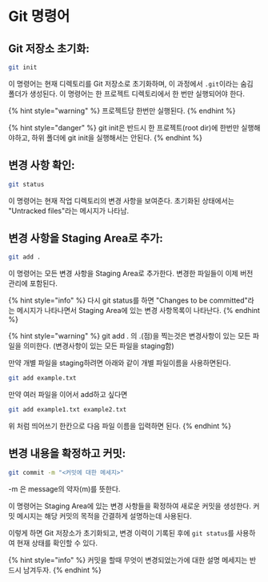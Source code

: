 # Git 명령어

## **Git 저장소 초기화:**

```bash
git init
```

이 명령어는 현재 디렉토리를 Git 저장소로 초기화하며, 이 과정에서 `.git`이라는 숨김 폴더가 생성된다. 이 명령어는 한 프로젝트 디렉토리에서 한 번만 실행되어야 한다.

{% hint style="warning" %}
프로젝트당 한번만 실행된다.
{% endhint %}

{% hint style="danger" %}
git init은 반드시 한 프로젝트(root dir)에 한번만 실행해야하고, 하위 폴더에 git init을 실행해서는 안된다.
{% endhint %}



## **변경 사항 확인:**

```bash
git status
```

이 명령어는 현재 작업 디렉토리의 변경 사항을 보여준다. 초기화된 상태에서는 "Untracked files"라는 메시지가 나타남.



## **변경 사항을 Staging Area로 추가:**

```bash
git add .
```

이 명령어는 모든 변경 사항을 Staging Area로 추가한다. 변경한 파일들이 이제 버전 관리에 포함된다.

{% hint style="info" %}
다시 git status를 하면 "Changes to be committed"라는 메시지가 나타나면서 Staging Area에 있는 변경 사항목록이 나타난다.
{% endhint %}

{% hint style="warning" %}
git add . 의 .(점)을 찍는것은 변경사항이 있는 모든 파일을 의미한다. (변경사항이 있는 모든 파일을 staging함)

만약 개별 파일을 staging하려면 아래와 같이 개별 파일이름을 사용하면된다.

```bash
git add example.txt
```

만약 여러 파일을 이어서 add하고 싶다면

```bash
git add example1.txt example2.txt
```

위 처럼 띄어쓰기 한칸으로 다음 파일 이름을 입력하면 된다.
{% endhint %}



## **변경 내용을 확정하고 커밋:**

```bash
git commit -m "<커밋에 대한 메세지>"
```

\-m 은 message의 약자(m)를 뜻한다.

이 명령어는 Staging Area에 있는 변경 사항들을 확정하여 새로운 커밋을 생성한다. 커밋 메시지는 해당 커밋의 목적을 간결하게 설명하는데 사용된다.

이렇게 하면 Git 저장소가 초기화되고, 변경 이력이 기록된 후에 `git status`를 사용하여 현재 상태를 확인할 수 있다.

{% hint style="info" %}
커밋을 할때 무엇이 변경되었는가에 대한 설명 메세지는 반드시 남겨두자.
{% endhint %}
